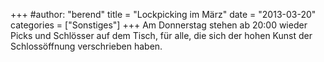 +++
#author: "berend"
title = "Lockpicking im März"
date = "2013-03-20"
categories = ["Sonstiges"]
+++
Am Donnerstag stehen ab 20:00 wieder Picks und Schlösser auf dem Tisch, für
alle, die sich der hohen Kunst der Schlossöffnung verschrieben haben.

